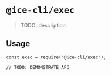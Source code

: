 # `@ice-cli/exec`

> TODO: description

## Usage

```
const exec = require('@ice-cli/exec');

// TODO: DEMONSTRATE API
```
